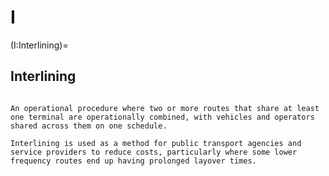 # I

(I:Interlining)=
## Interlining
```{tabbed} Definition

An operational procedure where two or more routes that share at least one terminal are operationally combined, with vehicles and operators shared across them on one schedule.

Interlining is used as a method for public transport agencies and service providers to reduce costs, particularly where some lower frequency routes end up having prolonged layover times.

```
```{tabbed} Example

```

